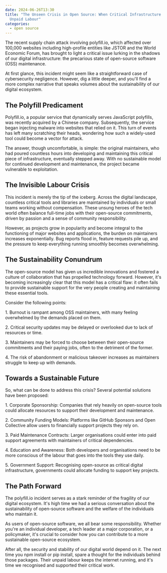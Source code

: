 ```yaml
---
date: 2024-06-26T13:30
title: "The Unseen Crisis in Open Source: When Critical Infrastructure Relies on
  Unpaid Labour"
categories:
  - open source
---
```

The recent supply chain attack involving polyfill.io, which affected over 100,000 websites including high-profile entities like JSTOR and the World Economic Forum, has brought to light a critical issue lurking in the shadows of our digital infrastructure: the precarious state of open-source software (OSS) maintenance.

At first glance, this incident might seem like a straightforward case of cybersecurity negligence. However, dig a little deeper, and you'll find a more complex narrative that speaks volumes about the sustainability of our digital ecosystem.

## The Polyfill Predicament

Polyfill.io, a popular service that dynamically serves JavaScript polyfills, was recently acquired by a Chinese company. Subsequently, the service began injecting malware into websites that relied on it. This turn of events has left many scratching their heads, wondering how such a widely-used tool could become a vector for attack.

The answer, though uncomfortable, is simple: the original maintainers, who had poured countless hours into developing and maintaining this critical piece of infrastructure, eventually stepped away. With no sustainable model for continued development and maintenance, the project became vulnerable to exploitation.

## The Invisible Labour Crisis

This incident is merely the tip of the iceberg. Across the digital landscape, countless critical tools and libraries are maintained by individuals or small teams working without compensation. These unsung heroes of the tech world often balance full-time jobs with their open-source commitments, driven by passion and a sense of community responsibility.

However, as projects grow in popularity and become integral to the functioning of major websites and applications, the burden on maintainers increases exponentially. Bug reports flood in, feature requests pile up, and the pressure to keep everything running smoothly becomes overwhelming.

## The Sustainability Conundrum

The open-source model has given us incredible innovations and fostered a culture of collaboration that has propelled technology forward. However, it's becoming increasingly clear that this model has a critical flaw: it often fails to provide sustainable support for the very people creating and maintaining these essential tools.

Consider the following points:

1\. Burnout is rampant among OSS maintainers, with many feeling overwhelmed by the demands placed on them.

2\. Critical security updates may be delayed or overlooked due to lack of resources or time.

3\. Maintainers may be forced to choose between their open-source commitments and their paying jobs, often to the detriment of the former.

4\. The risk of abandonment or malicious takeover increases as maintainers struggle to keep up with demands.

## Towards a Sustainable Future

So, what can be done to address this crisis? Several potential solutions have been proposed:

1\. Corporate Sponsorship: Companies that rely heavily on open-source tools could allocate resources to support their development and maintenance.

2\. Community Funding Models: Platforms like GitHub Sponsors and Open Collective allow users to financially support projects they rely on.

3\. Paid Maintenance Contracts: Larger organisations could enter into paid support agreements with maintainers of critical dependencies.

4\. Education and Awareness: Both developers and organisations need to be more conscious of the labour that goes into the tools they use daily.

5\. Government Support: Recognising open-source as critical digital infrastructure, governments could allocate funding to support key projects.

## The Path Forward

The polyfill.io incident serves as a stark reminder of the fragility of our digital ecosystem. It's high time we had a serious conversation about the sustainability of open-source software and the welfare of the individuals who maintain it.

As users of open-source software, we all bear some responsibility. Whether you're an individual developer, a tech leader at a major corporation, or a policymaker, it's crucial to consider how you can contribute to a more sustainable open-source ecosystem.

After all, the security and stability of our digital world depend on it. The next time you npm install or pip install, spare a thought for the individuals behind those packages. Their unpaid labour keeps the internet running, and it's time we recognised and supported their critical work.
